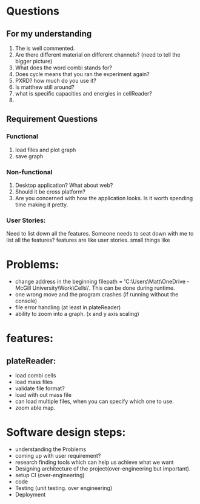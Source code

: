 # Questions

## For my understanding
1. The is well commented.
1. Are there different material on different channels? (need to tell the bigger picture)
2. What does the word combi stands for?
3. Does cycle means that you ran the experiment again?
4. PXRD? how much do you use it?
5. Is matthew still around?
6. what is specific capacities and energies in cellReader?
7.

## Requirement Questions
### Functional
1. load files and plot graph
2. save graph

### Non-functional
1. Desktop application? What about web?
2. Should it be cross platform?
3. Are you concerned with how the application looks. Is it worth spending time making it pretty.

### User Stories:
Need to list down all the features. Someone needs to seat down with me to list all the features? features are like user stories. small things like


# Problems:
* change address in the beginning filepath = 'C:\\Users\\Matt\\OneDrive - McGill University\\Work\\Cells\\'. This can be done during runtime.
* one wrong move and the program crashes (if running without the console)
* file error handling (at least in plateReader)
* ability to zoom into a graph. (x and y axis scaling)

# features:
## plateReader:
* load combi cells
* load mass files
* validate file format?
* load with out mass file
* can load multiple files, when you can specify which one to use.
* zoom able map.

# Software design steps:

* understanding the Problems
* coming up with user requirement?
* research finding tools which can help us achieve what we want
* Designing architecture of the project(over-engineering but important).
* setup CI (over-engineering)
* code
* Testing (unit testing. over engineering)
* Deployment
